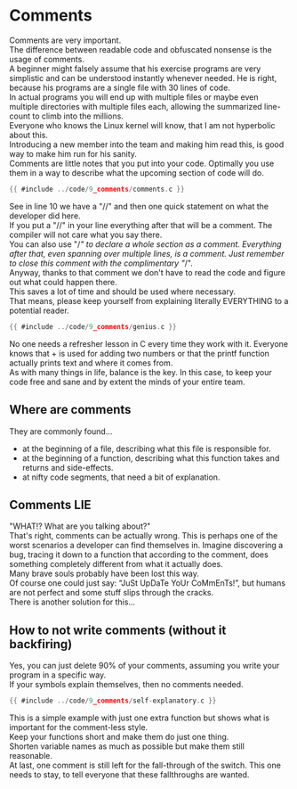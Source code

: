 # Comments

Comments are very important.  
The difference between readable code and obfuscated nonsense is the usage of
comments.  
A beginner might falsely assume that his exercise programs are very simplistic
and can be understood instantly whenever needed. He is right, because his
programs are a single file with 30 lines of code.  
In actual programs you will end up with multiple files or maybe even multiple
directories with multiple files each, allowing the summarized line-count to
climb into the millions.  
Everyone who knows the Linux kernel will know, that I am not hyperbolic about
this.  
Introducing a new member into the team and making him read this, is good way to
make him run for his sanity.  
Comments are little notes that you put into your code. Optimally you use them in
a way to describe what the upcoming section of code will do.  

```c
{{ #include ../code/9_comments/comments.c }}
```

See in line 10 we have a "//" and then one quick statement on what the developer
did here.  
If you put a "//" in your line everything after that will be a comment. The
compiler will not care what you say there.  
You can also use "/*" to declare a whole section as a comment. Everything after
that, even spanning over multiple lines, is a comment. Just remember to close
this comment with the complimentary "*/".  
Anyway, thanks to that comment we don't have to read the code and figure out
what could happen there.  
This saves a lot of time and should be used where necessary.  
That means, please keep yourself from explaining literally EVERYTHING to a
potential reader.  

```c
{{ #include ../code/9_comments/genius.c }}
```

No one needs a refresher lesson in C every time they work with it. Everyone
knows that + is used for adding two numbers or that the printf function actually
prints text and where it comes from.  
As with many things in life, balance is the key. In this case, to keep your code
free and sane and by extent the minds of your entire team.  

## Where are comments

They are commonly found…  

- at the beginning of a file, describing what this file is responsible for.
- at the beginning of a function, describing what this function takes and
  returns and side-effects.
- at nifty code segments, that need a bit of explanation.

## Comments LIE

"WHAT!? What are you talking about?"  
That's right, comments can be actually wrong. This is perhaps one of the worst
scenarios a developer can find themselves in. Imagine discovering a bug, tracing
it down to a function that according to the comment, does something completely
different from what it actually does.  
Many brave souls probably have been lost this way.  
Of course one could just say: “JuSt UpDaTe YoUr CoMmEnTs!”, but humans are not
perfect and some stuff slips through the cracks.  
There is another solution for this...  

## How to not write comments (without it backfiring)

Yes, you can just delete 90% of your comments, assuming you write your program
in a specific way.  
If your symbols explain themselves, then no comments needed.  

```c
{{ #include ../code/9_comments/self-explanatory.c }}
```

This is a simple example with just one extra function but shows what is
important for the comment-less style.  
Keep your functions short and make them do just one thing.  
Shorten variable names as much as possible but make them still reasonable.  
At last, one comment is still left for the fall-through of the switch. This one
needs to stay, to tell everyone that these fallthroughs are wanted.  
